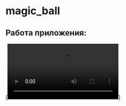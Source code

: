 # magic_ball

## Работа приложения:
[![Видео](https://github.com/Kateriina/magic_ball/blob/master/Screenrecorder-2024-02-20-01-40-19-329.mp4)]
